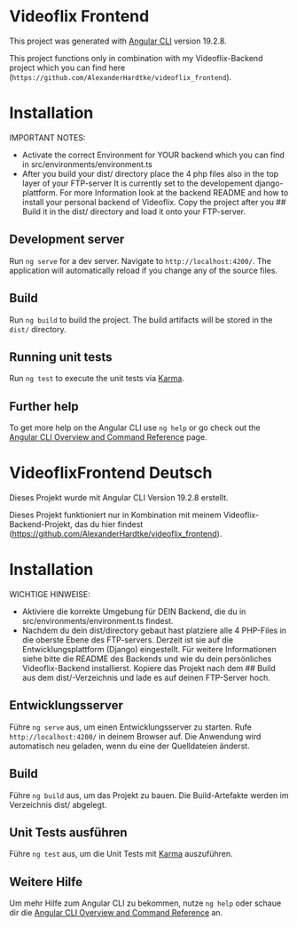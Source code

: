 # Videoflix Frontend

This project was generated with [Angular CLI](https://github.com/angular/angular-cli) version 19.2.8.

This project functions only in combination with my Videoflix-Backend project which you can find here (`https://github.com/AlexanderHardtke/videoflix_frontend`).

# Installation

IMPORTANT NOTES:
- Activate the correct Environment for YOUR backend which you can find in src/environments/environment.ts
- After you build your dist/ directory place the 4 php files also in the top layer of your FTP-server
It is currently set to the developement django-plattform. For more Information look at the backend README and how to install your personal backend of Videoflix.
Copy the project after you ## Build it in the dist/ directory and load it onto your FTP-server.

## Development server

Run `ng serve` for a dev server. Navigate to `http://localhost:4200/`. The application will automatically reload if you change any of the source files.

## Build

Run `ng build` to build the project. The build artifacts will be stored in the `dist/` directory.

## Running unit tests

Run `ng test` to execute the unit tests via [Karma](https://karma-runner.github.io).

## Further help

To get more help on the Angular CLI use `ng help` or go check out the [Angular CLI Overview and Command Reference](https://angular.dev/tools/cli) page.

# VideoflixFrontend Deutsch

Dieses Projekt wurde mit Angular CLI Version 19.2.8 erstellt.

Dieses Projekt funktioniert nur in Kombination mit meinem Videoflix-Backend-Projekt, das du hier findest (https://github.com/AlexanderHardtke/videoflix_frontend).

# Installation

WICHTIGE HINWEISE:
- Aktiviere die korrekte Umgebung für DEIN Backend, die du in src/environments/environment.ts findest.
- Nachdem du dein dist/directory gebaut hast platziere alle 4 PHP-Files in die oberste Ebene des FTP-servers.
Derzeit ist sie auf die Entwicklungsplattform (Django) eingestellt. Für weitere Informationen siehe bitte die README des Backends und wie du dein persönliches Videoflix-Backend installierst.
Kopiere das Projekt nach dem ## Build aus dem dist/-Verzeichnis und lade es auf deinen FTP-Server hoch.

## Entwicklungsserver

Führe `ng serve` aus, um einen Entwicklungsserver zu starten. Rufe `http://localhost:4200/` in deinem Browser auf.
Die Anwendung wird automatisch neu geladen, wenn du eine der Quelldateien änderst.

## Build

Führe `ng build` aus, um das Projekt zu bauen. Die Build-Artefakte werden im Verzeichnis dist/ abgelegt.

## Unit Tests ausführen

Führe `ng test` aus, um die Unit Tests mit [Karma](https://karma-runner.github.io) auszuführen.

## Weitere Hilfe

Um mehr Hilfe zum Angular CLI zu bekommen, nutze `ng help` oder schaue dir die [Angular CLI Overview and Command Reference](https://angular.dev/tools/cli) an.